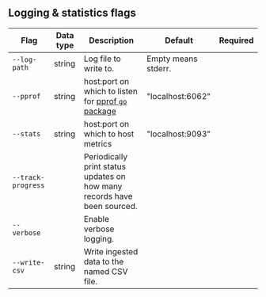 ## Logging & statistics flags

| Flag | Data type | Description | Default | Required |
|---|---|---|---|---|
| `--log-path` | string | Log file to write to. | Empty means stderr. |  |
| `--pprof` | string | host:port on which to listen for [pprof `go` package]( https://github.com/google/pprof) | "localhost:6062" | |
| `--stats` | string | host:port on which to host metrics | "localhost:9093" |  |
| `--track-progress` |  | Periodically print status updates on how many records have been sourced. |  |  |
| `--verbose` |  | Enable verbose logging. |  |  |
| `--write-csv` | string | Write ingested data to the named CSV file. |  |  |
